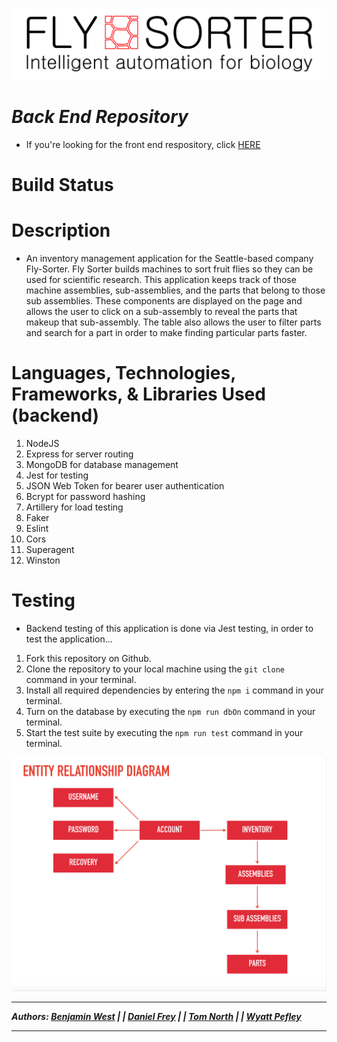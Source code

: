 ![logo](./assets/flysorter-logo.png)
# ***Back End Repository***
- If you're looking for the front end respository, click [HERE](https://github.com/fncreative/FlySorter-front-end)
# Build Status
# Description
- An inventory management application for the Seattle-based company Fly-Sorter. Fly Sorter builds
machines to sort fruit flies so they can be used for scientific research. This application keeps track of those machine assemblies, sub-assemblies, and the parts that belong to those
sub assemblies. These components are displayed on the page and allows the user to click
on a sub-assembly to reveal the parts that makeup that sub-assembly.
The table also allows the user to filter parts and search for a part in order to make finding particular parts faster.

# Languages, Technologies, Frameworks, & Libraries Used (backend)

1. NodeJS
2. Express for server routing
3. MongoDB for database management
4. Jest for testing
5. JSON Web Token for bearer user authentication
6. Bcrypt for password hashing
7. Artillery for load testing
8. Faker
9. Eslint
10. Cors
11. Superagent
12. Winston

# Testing

- Backend testing of this application is done via Jest testing, in order to test
the application...

1. Fork this repository on Github.
2. Clone the repository to your local machine using the ```git clone``` command in your terminal.
3. Install all required dependencies by entering the ```npm i``` command in your terminal.
4. Turn on the database by executing the ```npm run dbOn``` command in your terminal.
5. Start the test suite by executing the ```npm run test``` command in your terminal.


![ERD](assets/ERD.png)

___
***Authors: [Benjamin West](https://github.com/bgwest) | | [Daniel Frey](https://github.com/fncreative) | | [Tom North](https://github.com/tnorth93) | | [Wyatt Pefley](https://github.com/peffles)***
____


